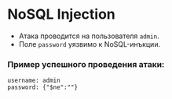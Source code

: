# NoSQL Injection

* Атака проводится на пользователя `admin`.
* Поле `password` уязвимо к NoSQL-инъкции. 

### Пример успешного проведения атаки:
```
username: admin
password: {"$ne":""}
```
